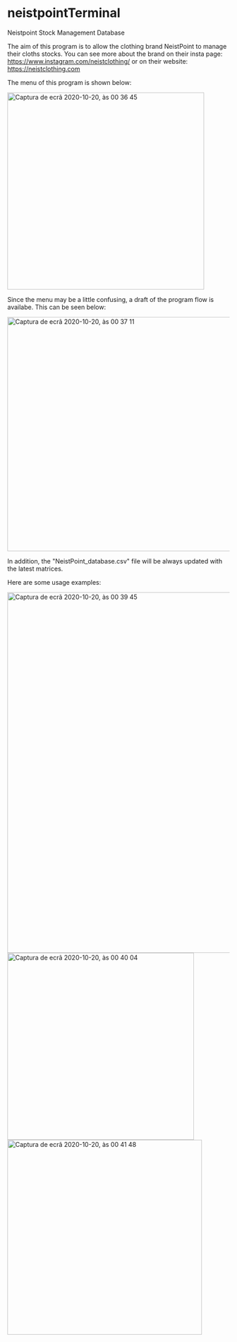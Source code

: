 # neistpointTerminal
Neistpoint Stock Management Database

The aim of this program is to allow the clothing brand NeistPoint to manage their cloths stocks.
You can see more about the brand on their insta page: https://www.instagram.com/neistclothing/
or on their website: https://neistclothing.com

The menu of this program is shown below:

<img width="446" alt="Captura de ecrã 2020-10-20, às 00 36 45" src="https://user-images.githubusercontent.com/25267873/96522925-595d8080-126c-11eb-83c9-eb6a53e4fc55.png">

Since the menu may be a little confusing, a draft of the program flow is availabe.
This can be seen below:

<img width="530" alt="Captura de ecrã 2020-10-20, às 00 37 11" src="https://user-images.githubusercontent.com/25267873/96522928-5cf10780-126c-11eb-9de0-c411a1a2a90a.png">

In addition, the "NeistPoint_database.csv" file will be always updated with the latest matrices. 

Here are some usage examples:

<img width="816" alt="Captura de ecrã 2020-10-20, às 00 39 45" src="https://user-images.githubusercontent.com/25267873/96523194-046e3a00-126d-11eb-980c-a29ed2f3d9a0.png">

<img width="423" alt="Captura de ecrã 2020-10-20, às 00 40 04" src="https://user-images.githubusercontent.com/25267873/96523198-0506d080-126d-11eb-924d-83b7bb530318.png">

<img width="441" alt="Captura de ecrã 2020-10-20, às 00 41 48" src="https://user-images.githubusercontent.com/25267873/96523199-0506d080-126d-11eb-84d2-cf1ba414007f.png">
